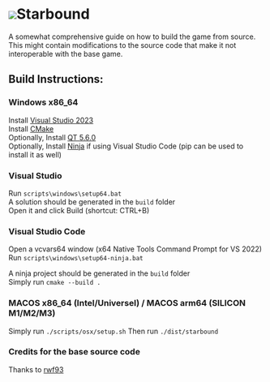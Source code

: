 
<h1><img src=https://images.weserv.nl/?url=https://github.com/rwf93/starbound/blob/master/logo.png?raw=true?v=4&h=24&w=24&fit=cover&mask=circle&maxage=7d>Starbound</h1>

A somewhat comprehensive guide on how to build the game from source.  
This might contain modifications to the source code that make it not interoperable with the base game.

## Build Instructions:
### Windows x86_64
Install [Visual Studio 2023](https://c2rsetup.officeapps.live.com/c2r/downloadVS.aspx?sku=community&channel=Release&version=VS2022&source=VSLandingPage&add=Microsoft.VisualStudio.Workload.ManagedDesktop&add=Microsoft.VisualStudio.Workload.Azure&add=Microsoft.VisualStudio.Workload.NetWeb&includeRecommended=true&cid=2030)  
Install [CMake](https://github.com/Kitware/CMake/releases/download/v3.27.0-rc2/cmake-3.27.0-rc2-windows-x86_64.msi)  
Optionally, Install [QT 5.6.0](https://download.qt.io/new_archive/qt/5.6/5.6.0/qt-opensource-windows-x86-msvc2015_64-5.6.0.exe)  
Optionally, Install [Ninja](https://github.com/ninja-build/ninja/releases) if using Visual Studio Code (pip can be used to install it as well)

### Visual Studio

Run ``scripts\windows\setup64.bat``  
A solution should be generated in the ``build`` folder  
Open it and click Build (shortcut: CTRL+B)

### Visual Studio Code
Open a vcvars64 window (x64 Native Tools Command Prompt for VS 2022)  
Run ``scripts\windows\setup64-ninja.bat``  

A ninja project should be generated in the ``build`` folder  
Simply run ``cmake --build .``

### MACOS x86_64 (Intel/Universel) / MACOS arm64 (SILICON M1/M2/M3)
Simply run ``./scripts/osx/setup.sh``
Then run ``./dist/starbound``

### Credits for the base source code
Thanks to [rwf93](https://github.com/rwf93/Starbound)